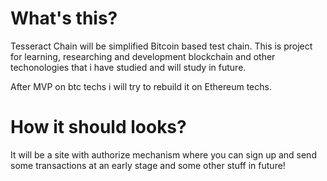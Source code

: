 # What's this?
Tesseract Chain will be simplified Bitcoin based test chain. This is project for learning, researching and development blockchain and other techonologies that i have studied and will study in future. 

After MVP on btc techs i will try to rebuild it on Ethereum techs.

# How it should looks?
It will be a site with authorize mechanism where you can sign up and send some transactions at an early stage and
some other stuff in future!
